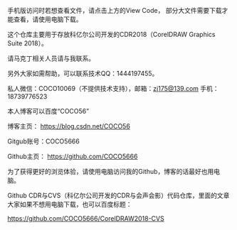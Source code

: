手机版访问时若想查看文件，请点击上方的View Code，
部分大文件需要下载才能查看，请使用电脑下载。

这个仓库主要用于存放科亿尔公司开发的CDR2018（CorelDRAW Graphics Suite 2018）。

请马克丁相关人员请与我联系。

另外大家如需帮助，可以联系技术QQ：1444197455。

私人微信：COCO10069（不提供技术支持），邮箱：zj175@139.com
手机：18739776523

本人博客可以百度“COCO56”

博客主页：
https://blog.csdn.net/COCO56

Gitgub账号：COCO5666

Github主页：
https://github.com/COCO5666

为了获得更好的浏览体验，请使用电脑访问我的Github，博客的话最好也用电脑。

Github CDR与CVS（科亿尔公司开发的CDR与会声会影）代码仓库，里面的文章大家如果不想用电脑下载，也可以百度标题：

https://github.com/COCO5666/CorelDRAW2018-CVS
